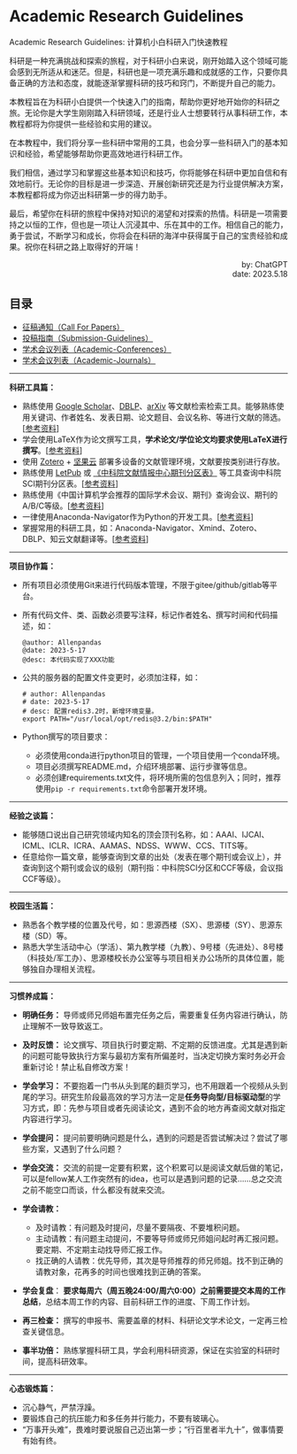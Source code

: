 # Academic Research Guidelines

Academic Research Guidelines: 计算机小白科研入门快速教程

科研是一种充满挑战和探索的旅程，对于科研小白来说，刚开始踏入这个领域可能会感到无所适从和迷茫。但是，科研也是一项充满乐趣和成就感的工作，只要你具备正确的方法和态度，就能逐渐掌握科研的技巧和窍门，不断提升自己的能力。

本教程旨在为科研小白提供一个快速入门的指南，帮助你更好地开始你的科研之旅。无论你是大学生刚刚踏入科研领域，还是行业人士想要转行从事科研工作，本教程都将为你提供一些经验和实用的建议。

在本教程中，我们将分享一些科研中常用的工具，也会分享一些科研入门的基本知识和经验，希望能够帮助你更高效地进行科研工作。

我们相信，通过学习和掌握这些基本知识和技巧，你将能够在科研中更加自信和有效地前行。无论你的目标是进一步深造、开展创新研究还是为行业提供解决方案，本教程都将成为你迈出科研第一步的得力助手。

最后，希望你在科研的旅程中保持对知识的渴望和对探索的热情。科研是一项需要持之以恒的工作，但也是一项让人沉浸其中、乐在其中的工作。相信自己的能力，勇于尝试，不断学习和成长，你将会在科研的海洋中获得属于自己的宝贵经验和成果。祝你在科研之路上取得好的开端！

<div align="right">by: ChatGPT</div><div align="right">date: 2023.5.18</div>

## 目录

- [征稿通知（Call For Papers）](./Call-For-Papers.md)
- [投稿指南（Submission-Guidelines）](./Submission-Guidelines.md)
- [学术会议列表（Academic-Conferences）](./Academic-Conferences.md)
- [学术会议列表（Academic-Journals）](./Academic-Journals.md)

---



**科研工具篇：**

- 熟练使用 [Google Scholar](https://scholar.google.com/)、[DBLP](https://dblp.org/)、[arXiv](https://arxiv.org/) 等文献检索检索工具。能够熟练使用关键词、作者姓名、发表日期、论文题目、会议名称、等进行文献的筛选。[[参考资料](https://www.bilibili.com/video/BV1Rj411u7kw)]
- 学会使用LaTeX作为论文撰写工具，**学术论文/学位论文均要求使用LaTeX进行撰写**。[[参考资料](https://blog.csdn.net/m0_38068876/category_10779337.html)]
- 使用 [Zotero](https://www.zotero.org/) + [坚果云](https://www.jianguoyun.com/) 部署多设备的文献管理环境，文献要按类别进行存放。
- 熟练使用 [LetPub](https://letpub.com.cn/) 或 [《中科院文献情报中心期刊分区表》](http://www.fenqubiao.com/Default.aspx) 等工具查询中科院SCI期刊分区表。[[参考资料](https://blog.csdn.net/m0_38068876/article/details/130719121)]
- 熟练使用《中国计算机学会推荐的国际学术会议、期刊》查询会议、期刊的A/B/C等级。[[参考资料](https://blog.csdn.net/m0_38068876/category_11820954.html)]
- 一律使用Anaconda-Navigator作为Python的开发工具。[[参考资料](https://blog.csdn.net/m0_38068876/article/details/128364154)]
- 掌握常用的科研工具，如：Anaconda-Navigator、Xmind、Zotero、DBLP、知云文献翻译等。[[参考资料](https://blog.csdn.net/m0_38068876/article/details/127873013)]

---

**项目协作篇：**

- 所有项目必须使用Git来进行代码版本管理，不限于gitee/github/gitlab等平台。
- 所有代码文件、类、函数必须要写注释，标记作者姓名、撰写时间和代码描述，如：
  ```shell
  @author: Allenpandas
  @date: 2023-5-17
  @desc: 本代码实现了XXX功能
  ```
- 公共的服务器的配置文件变更时，必须加注释，如：

  ```shell
  # author: Allenpandas
  # date: 2023-5-17
  # desc: 配置redis3.2时，新增环境变量。
  export PATH="/usr/local/opt/redis@3.2/bin:$PATH"
  ```

- Python撰写的项目要求：
  - 必须使用conda进行python项目的管理，一个项目使用一个conda环境。
  - 项目必须撰写README.md，介绍环境部署、运行步骤等信息。
  - 必须创建requirements.txt文件，将环境所需的包信息列入；同时，推荐使用`pip -r requirements.txt`命令部署开发环境。

---

**经验之谈篇：**
- 能够随口说出自己研究领域内知名的顶会顶刊名称，如：AAAI、IJCAI、ICML、ICLR、ICRA、AAMAS、NDSS、WWW、CCS、TITS等。
- 任意给你一篇文章，能够查询到文章的出处（发表在哪个期刊或会议上），并查询到这个期刊或会议的级别（期刊指：中科院SCI分区和CCF等级，会议指CCF等级）。


---

**校园生活篇：**
- 熟悉各个教学楼的位置及代号，如：思源西楼（SX）、思源楼（SY）、思源东楼（SD）等。
- 熟悉大学生活动中心（学活）、第九教学楼（九教）、9号楼（先进处）、8号楼（科技处/军工办）、思源楼校长办公室等与项目相关办公场所的具体位置，能够独自办理相关流程。


---

**习惯养成篇：**
- **明确任务：** 导师或师兄师姐布置完任务之后，需要重复任务内容进行确认，防止理解不一致导致返工。
- **及时反馈：** 论文撰写、项目执行时要定期、不定期的反馈进度。尤其是遇到新的问题可能导致执行方案与最初方案有所偏差时，当决定切换方案时务必开会重新讨论！禁止私自修改方案！
- **学会学习：** 不要抱着一门书从头到尾的翻页学习，也不用跟着一个视频从头到尾的学习。研究生阶段最高效的学习方法一定是**任务导向型/目标驱动型**的学习方式，即：先参与项目或者先阅读论文，遇到不会的地方再查阅文献对指定内容进行学习。
- **学会提问：** 提问前要明确问题是什么，遇到的问题是否尝试解决过？尝试了哪些方案，又遇到了什么问题？
- **学会交流：** 交流的前提一定要有积累，这个积累可以是阅读文献后做的笔记，可以是fellow某人工作突然有的idea，也可以是遇到问题的记录……总之交流之前不能空口而谈，什么都没有就来交流。

- **学会请教：** 
  - 及时请教：有问题及时提问，尽量不要隔夜、不要堆积问题。
  - 主动请教：有问题主动提问，不要等导师或师兄师姐问起时再汇报问题。要定期、不定期主动找导师汇报工作。
  - 找正确的人请教：优先导师，其次是导师推荐的师兄师姐。找不到正确的请教对象，花再多的时间也很难找到正确的答案。
- **学会复盘**： **要求每周六（周五晚24:00/周六0:00）之前需要提交本周的工作总结**，总结本周工作的内容、目前科研工作的进度、下周工作计划。
- **再三检查：** 撰写的申报书、需要盖章的材料、科研论文学术论文，一定再三检查关键信息。
- **事半功倍：** 熟练掌握科研工具，学会利用科研资源，保证在实验室的科研时间，提高科研效率。

---

**心态锻炼篇：**

- 沉心静气，严禁浮躁。
- 要锻炼自己的抗压能力和多任务并行能力，不要有玻璃心。
- “万事开头难”，畏难时要说服自己迈出第一步；“行百里者半九十”，做事情要有始有终。
